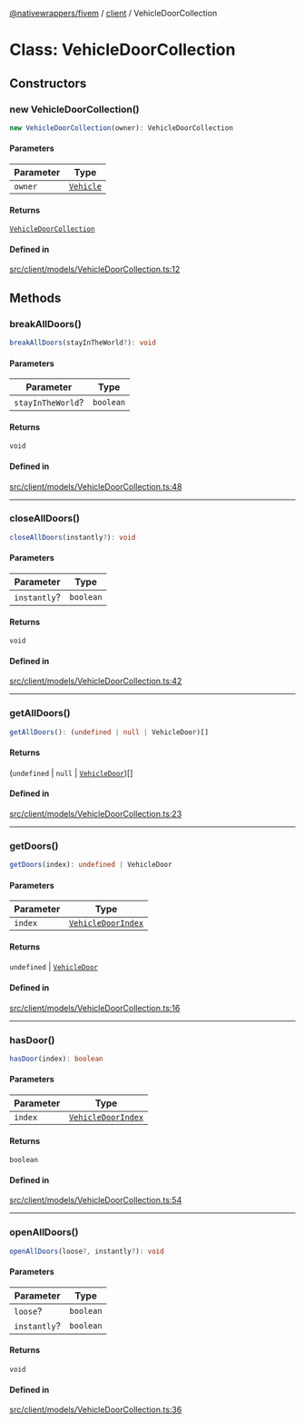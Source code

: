 [@nativewrappers/fivem](../../README.md) / [client](../README.md) / VehicleDoorCollection

# Class: VehicleDoorCollection

## Constructors

### new VehicleDoorCollection()

```ts
new VehicleDoorCollection(owner): VehicleDoorCollection
```

#### Parameters

| Parameter | Type |
| ------ | ------ |
| `owner` | [`Vehicle`](Vehicle.md) |

#### Returns

[`VehicleDoorCollection`](VehicleDoorCollection.md)

#### Defined in

[src/client/models/VehicleDoorCollection.ts:12](https://github.com/nativewrappers/fivem/blob/a8f3fbc0f47fb5552a00c18a4d0c12645ae62f70/src/client/models/VehicleDoorCollection.ts#L12)

## Methods

### breakAllDoors()

```ts
breakAllDoors(stayInTheWorld?): void
```

#### Parameters

| Parameter | Type |
| ------ | ------ |
| `stayInTheWorld`? | `boolean` |

#### Returns

`void`

#### Defined in

[src/client/models/VehicleDoorCollection.ts:48](https://github.com/nativewrappers/fivem/blob/a8f3fbc0f47fb5552a00c18a4d0c12645ae62f70/src/client/models/VehicleDoorCollection.ts#L48)

***

### closeAllDoors()

```ts
closeAllDoors(instantly?): void
```

#### Parameters

| Parameter | Type |
| ------ | ------ |
| `instantly`? | `boolean` |

#### Returns

`void`

#### Defined in

[src/client/models/VehicleDoorCollection.ts:42](https://github.com/nativewrappers/fivem/blob/a8f3fbc0f47fb5552a00c18a4d0c12645ae62f70/src/client/models/VehicleDoorCollection.ts#L42)

***

### getAllDoors()

```ts
getAllDoors(): (undefined | null | VehicleDoor)[]
```

#### Returns

(`undefined` \| `null` \| [`VehicleDoor`](VehicleDoor.md))[]

#### Defined in

[src/client/models/VehicleDoorCollection.ts:23](https://github.com/nativewrappers/fivem/blob/a8f3fbc0f47fb5552a00c18a4d0c12645ae62f70/src/client/models/VehicleDoorCollection.ts#L23)

***

### getDoors()

```ts
getDoors(index): undefined | VehicleDoor
```

#### Parameters

| Parameter | Type |
| ------ | ------ |
| `index` | [`VehicleDoorIndex`](../enumerations/VehicleDoorIndex.md) |

#### Returns

`undefined` \| [`VehicleDoor`](VehicleDoor.md)

#### Defined in

[src/client/models/VehicleDoorCollection.ts:16](https://github.com/nativewrappers/fivem/blob/a8f3fbc0f47fb5552a00c18a4d0c12645ae62f70/src/client/models/VehicleDoorCollection.ts#L16)

***

### hasDoor()

```ts
hasDoor(index): boolean
```

#### Parameters

| Parameter | Type |
| ------ | ------ |
| `index` | [`VehicleDoorIndex`](../enumerations/VehicleDoorIndex.md) |

#### Returns

`boolean`

#### Defined in

[src/client/models/VehicleDoorCollection.ts:54](https://github.com/nativewrappers/fivem/blob/a8f3fbc0f47fb5552a00c18a4d0c12645ae62f70/src/client/models/VehicleDoorCollection.ts#L54)

***

### openAllDoors()

```ts
openAllDoors(loose?, instantly?): void
```

#### Parameters

| Parameter | Type |
| ------ | ------ |
| `loose`? | `boolean` |
| `instantly`? | `boolean` |

#### Returns

`void`

#### Defined in

[src/client/models/VehicleDoorCollection.ts:36](https://github.com/nativewrappers/fivem/blob/a8f3fbc0f47fb5552a00c18a4d0c12645ae62f70/src/client/models/VehicleDoorCollection.ts#L36)
